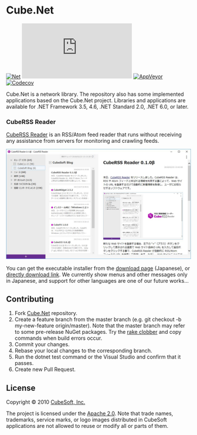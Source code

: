 Cube.Net
====

[![Net](https://badgen.net/nuget/v/cube.net?label=net)](https://www.nuget.org/packages/Cube.Net/)
[![Rss](https://badgen.net/nuget/v/cube.net.rss?label=rss)](https://www.nuget.org/packages/Cube.Net.Rss/)
[![AppVeyor](https://badgen.net/appveyor/ci/clown/cube-net)](https://ci.appveyor.com/project/clown/cube-net)
[![Codecov](https://badgen.net/codecov/c/github/cube-soft/cube.net)](https://codecov.io/gh/cube-soft/Cube.Net)

Cube.Net is a network library.
The repository also has some implemented applications based on the Cube.Net project.
Libraries and applications are available for .NET Framework 3.5, 4.6, .NET Standard 2.0, .NET 6.0, or later.

### CubeRSS Reader

[CubeRSS Reader](https://github.com/cube-soft/Cube.Net/blob/master/Applications/Rss) is an RSS/Atom feed reader that runs without receiving any assistance from servers for monitoring and crawling feeds.

![Screenshot](https://github.com/cube-soft/Cube.Net/blob/master/Applications/Rss/Overview.png?raw=true)

You can get the executable installer from the [download page](https://www.cube-soft.jp/cuberssreader/index.php) (Japanese), or [directly download link](https://www.cube-soft.jp/cuberssreader/dl.php).
We currently show menus and other messages only in Japanese, and support for other languages are one of our future works...

## Contributing

1. Fork [Cube.Net](https://github.com/cube-soft/Cube.Net/fork) repository.
2. Create a feature branch from the master branch (e.g. git checkout -b my-new-feature origin/master). Note that the master branch may refer to some pre-release NuGet packages. Try the [rake clobber](https://github.com/cube-soft/Cube.Net/blob/master/Rakefile) and copy commands when build errors occur.
3. Commit your changes.
4. Rebase your local changes to the corresponding branch.
5. Run the dotnet test command or the Visual Studio and confirm that it passes.
6. Create new Pull Request.

## License

Copyright © 2010 [CubeSoft, Inc.](https://www.cube-soft.jp/)

The project is licensed under the [Apache 2.0](https://github.com/cube-soft/Cube.Net/blob/master/License.txt).
Note that trade names, trademarks, service marks, or logo images distributed in CubeSoft applications are not allowed to reuse or modify all or parts of them.